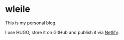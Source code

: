 # wleile
This is my personal blog. 

I use HUGO, store it on GitHub and publish it via [Netlify](https://netlify.com).


